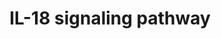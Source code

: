 ---
annotations:
- id: PW:0000883
  parent: regulatory pathway
  type: Pathway Ontology
  value: interleukin-1 signaling pathway
- id: PW:0000512
  parent: signaling pathway
  type: Pathway Ontology
  value: Interleukin mediated signaling pathway
- id: PW:0001059
  parent: classic metabolic pathway
  type: Pathway Ontology
  value: oxidative phosphorylation pathway
- id: PW:0000820
  parent: signaling pathway
  type: Pathway Ontology
  value: signaling pathway in the adaptive immune response
authors:
- Subbannayya
- Khanspers
- Egonw
- Rex D A B
description: Interleukin-18 (IL-18) is a member of the IL-1 family of cytokines and
  was initially described as an IFN-ÃŽÂ³-inducing factor derived from anti-CD3-stimulated
  Th1 cells. IL-18 plays a significant role in the activation of hematopoietic cell
  types mediating both Th1 and Th2 responses and is the primary inducer of interferon-ÃŽÂ³
  in these cells. The biological activity of IL-18 is mediated through its binding
  to the IL-18 receptor complex (IL-18R) and activation of nuclear factor-kB (NF-kB),
  culminating in the production and release of several cytokines, chemokines, and
  cellular adhesion molecules. In certain cell types, IL-18 also activates mitogen-activated
  protein kinases (MAPKs) and PI3K/AKT signaling modules leading to the production
  and release of proinflammatory cytokines. IL-18 mediated signaling acts as one of
  the vital components of the immunomodulatory cytokine networks involved in host
  defense, inflammation, and tissue regeneration.
last-edited: 2021-01-29
ndex: eeaf80fb-8b6c-11eb-9e72-0ac135e8bacf
organisms:
- Homo sapiens
redirect_from:
- /index.php/Pathway:WP4754
- /instance/WP4754
revision: null
schema-jsonld:
- '@context': https://schema.org/
  '@id': https://wikipathways.github.io/pathways/WP4754.html
  '@type': Dataset
  creator:
    '@type': Organization
    name: WikiPathways
  description: Interleukin-18 (IL-18) is a member of the IL-1 family of cytokines
    and was initially described as an IFN-ÃŽÂ³-inducing factor derived from anti-CD3-stimulated
    Th1 cells. IL-18 plays a significant role in the activation of hematopoietic cell
    types mediating both Th1 and Th2 responses and is the primary inducer of interferon-ÃŽÂ³
    in these cells. The biological activity of IL-18 is mediated through its binding
    to the IL-18 receptor complex (IL-18R) and activation of nuclear factor-kB (NF-kB),
    culminating in the production and release of several cytokines, chemokines, and
    cellular adhesion molecules. In certain cell types, IL-18 also activates mitogen-activated
    protein kinases (MAPKs) and PI3K/AKT signaling modules leading to the production
    and release of proinflammatory cytokines. IL-18 mediated signaling acts as one
    of the vital components of the immunomodulatory cytokine networks involved in
    host defense, inflammation, and tissue regeneration.
  keywords:
  - ''
  - AARS
  - ABCF1
  - ABHD16A
  - ACACB
  - ACADS
  - ACOD1
  - ACTA1
  - ACTA2
  - ADAMTS5
  - ADIPOQ
  - AKT1
  - ALS2
  - AMPK1
  - ANP32A
  - APBA2
  - ARF6
  - ARFGAP1
  - ARFGAP2
  - ARG1
  - ARL4D
  - ATF2
  - ATF3
  - B2M
  - BAD
  - BAX
  - BAZ1B
  - BCL2
  - BCL2L1
  - BID
  - BIN1
  - BIRC3
  - BMP2
  - BPGM
  - BSG
  - BTG2
  - CA11
  - CASP3
  - CASP8
  - CCDC9
  - CCL1
  - CCL18
  - CCL19
  - CCL2
  - CCL20
  - CCL3
  - CCL4
  - CCL5
  - CCN4
  - CCNA2
  - CCNB2
  - CD36
  - CD81
  - CD83
  - CDK5R2
  - CEBPB
  - CENPB
  - CETP
  - CFLAR
  - CHUK
  - CLDN1
  - CLDN12
  - CLDN15
  - CLDN3
  - CLDN4
  - CNTN2
  - COL1A1
  - COL1A2
  - COL3A1
  - COX17
  - CPT1A
  - CREB1
  - CRYGC
  - CSN2
  - CTNNB1
  - CXCL16
  - CXCL2
  - CXCL3
  - CXCL8
  - CYCS
  - DEK
  - DES
  - ECH1
  - EEF2
  - ELAVL1
  - ELK1
  - ENO1
  - EPB41
  - EPS8
  - FADD
  - FAM110A
  - FAM186B
  - FAS
  - FASLG
  - FBXW7
  - FN1
  - FOS
  - FOXN3
  - FUT1
  - GATA1
  - GPAT4
  - GRIN2B
  - GRM7
  - GRN
  - GSK3A
  - GSK3B
  - HADH
  - HCAR2
  - HDAC3
  - HDGF
  - HMOX1
  - HOXD8
  - HPS1
  - HSPB1
  - HSPB8
  - ICAM1
  - IER3
  - IFNG
  - IKBKB
  - IL-18BP
  - IL10
  - IL12B
  - IL13
  - IL17RC
  - IL18
  - IL18BP
  - IL18R1
  - IL18RAP
  - IL1B
  - IL2RA
  - IL37
  - IL6
  - IL9
  - IMP3
  - IRAK1
  - IRAK4
  - IRF1
  - IRF6
  - ITGA2B
  - ITM2C
  - JUN
  - KCNH2
  - KIFC3
  - KITLG
  - KLC1
  - KLF2
  - KRT31
  - LARS2
  - LCK
  - LMNB2
  - LONP2
  - LRRFIP1
  - LTB
  - MAP2K7
  - MAP3K7
  - MAPK1
  - MAPK14
  - MAPK3
  - MAPK8
  - MAPK9
  - MBTPS1
  - MEF2A
  - MEPCE
  - MMP1
  - MMP13
  - MMP14
  - MMP2
  - MMP3
  - MMP8
  - MMP9
  - MTCH1
  - MYD88
  - MYH6
  - MYH7
  - NACA
  - NCAPH2
  - NCF1
  - NCF2
  - NDUFC1
  - NFATC4
  - NFKB1
  - NFKB2
  - NFKBIA
  - NFKBIE
  - NFKBIZ
  - NOS2
  - NOX1
  - NPPA
  - NPPB
  - NR0B2
  - NR1H3
  - NR4A1
  - NRN1
  - NSMF
  - PARP1
  - PHF20
  - PIGT
  - PIK3R1
  - PKN1
  - PLA2G7
  - PLCG1
  - PLD1
  - PLOD3
  - PPP1R13L
  - PPT2
  - PRCC
  - PRKCA
  - PRKCB
  - PRKCD
  - PRM1
  - PTEN
  - PTGS2
  - PTMS
  - PTPN7
  - PTPRZ1
  - PTX3
  - PWWP3A
  - PYGB
  - Protein
  - RAE1
  - RAF1
  - RANGAP1
  - RASA3
  - REL
  - RELA
  - RELB
  - RFX5
  - RGS16
  - RND2
  - RPS11
  - RPS6
  - RPS6KB1
  - RPTOR
  - RUNX2
  - RUSC1
  - RXRB
  - S1PR4
  - SDC4
  - SEMA6C
  - SEMA6D
  - SLC12A3
  - SLC4A7
  - SNTB1
  - SOCS3
  - SP1
  - SPON1
  - SPP1
  - SRC
  - STAT3
  - STK40
  - STMN1
  - STOML1
  - SYT10
  - TACR1
  - TBX21
  - TF
  - TGM2
  - TICAM2
  - TIMP1
  - TIMP3
  - TMEM165
  - TMSB4X
  - TNF
  - TNFAIP2
  - TNFAIP3
  - TNFRSF11B
  - TNFRSF1A
  - TNFSF11
  - TNIP3
  - TOMM40
  - TP53
  - TRAF1
  - TRAF6
  - TRPC2
  - TRPC4AP
  - TRPM7
  - TSHZ1
  - UCK1
  - UGGT1
  - UGT2B10
  - ULBP2
  - USP5
  - VEGFA
  - ZBTB7A
  - ZC3H12A
  - ZDHHC7
  - ZNF143
  - ZNF219
  - ZNF444
  license: CC0
  name: IL-18 signaling pathway
seo: CreativeWork
title: IL-18 signaling pathway
wpid: WP4754
---